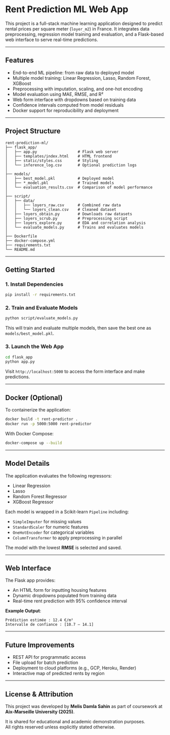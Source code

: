 # Rent Prediction ML Web App

This project is a full-stack machine learning application designed to predict rental prices per square meter (`loyer_m2`) in France. It integrates data preprocessing, regression model training and evaluation, and a Flask-based web interface to serve real-time predictions.

---

## Features

- End-to-end ML pipeline: from raw data to deployed model
- Multiple model training: Linear Regression, Lasso, Random Forest, XGBoost
- Preprocessing with imputation, scaling, and one-hot encoding
- Model evaluation using MAE, RMSE, and R²
- Web form interface with dropdowns based on training data
- Confidence intervals computed from model residuals
- Docker support for reproducibility and deployment

---

## Project Structure

```
rent-prediction-ml/
├── flask_app/
│   ├── app.py                  # Flask web server
│   ├── templates/index.html    # HTML frontend
│   ├── static/styles.css       # Styling
│   └── inference_log.csv       # Optional prediction logs
│
├── models/
│   ├── best_model.pkl          # Deployed model
│   ├── *_model.pkl             # Trained models
│   └── evaluation_results.csv  # Comparison of model performance
│
├── script/
│   ├── data/
│   │   ├── loyers_raw.csv      # Combined raw data
│   │   └── loyers_clean.csv    # Cleaned dataset
│   ├── loyers_obtain.py        # Downloads raw datasets
│   ├── loyers_scrub.py         # Preprocessing script
│   ├── loyers_explore.py       # EDA and correlation analysis
│   └── evaluate_models.py      # Trains and evaluates models
│
├── Dockerfile
├── docker-compose.yml
├── requirements.txt
└── README.md
```

---

## Getting Started

### 1. Install Dependencies

```bash
pip install -r requirements.txt
```

### 2. Train and Evaluate Models

```bash
python script/evaluate_models.py
```

This will train and evaluate multiple models, then save the best one as `models/best_model.pkl`.

### 3. Launch the Web App

```bash
cd flask_app
python app.py
```

Visit `http://localhost:5000` to access the form interface and make predictions.

---

## Docker (Optional)

To containerize the application:

```bash
docker build -t rent-predictor .
docker run -p 5000:5000 rent-predictor
```

With Docker Compose:

```bash
docker-compose up --build
```

---

## Model Details

The application evaluates the following regressors:

- Linear Regression
- Lasso
- Random Forest Regressor
- XGBoost Regressor

Each model is wrapped in a Scikit-learn `Pipeline` including:

- `SimpleImputer` for missing values
- `StandardScaler` for numeric features
- `OneHotEncoder` for categorical variables
- `ColumnTransformer` to apply preprocessing in parallel

The model with the lowest **RMSE** is selected and saved.

---

## Web Interface

The Flask app provides:

- An HTML form for inputting housing features
- Dynamic dropdowns populated from training data
- Real-time rent prediction with 95% confidence interval

**Example Output**:

```
Prédiction estimée : 12.4 €/m²
Intervalle de confiance : [10.7 – 14.1]
```

---

## Future Improvements

- REST API for programmatic access
- File upload for batch prediction
- Deployment to cloud platforms (e.g., GCP, Heroku, Render)
- Interactive map of predicted rents by region

---

## License & Attribution

This project was developed by **Melis Damla Sahin** as part of coursework at **Aix-Marseille University (2025)**.

It is shared for educational and academic demonstration purposes.  
All rights reserved unless explicitly stated otherwise.
